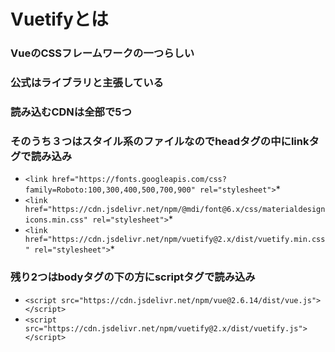 # Vuetifyとは  
### VueのCSSフレームワークの一つらしい  
### 公式はライブラリと主張している  
### 読み込むCDNは全部で5つ  
### そのうち３つはスタイル系のファイルなのでheadタグの中にlinkタグで読み込み  
* `<link href="https://fonts.googleapis.com/css?family=Roboto:100,300,400,500,700,900" rel="stylesheet">`*  
* `<link href="https://cdn.jsdelivr.net/npm/@mdi/font@6.x/css/materialdesignicons.min.css" rel="stylesheet">`*  
* `<link href="https://cdn.jsdelivr.net/npm/vuetify@2.x/dist/vuetify.min.css" rel="stylesheet">`*  
### 残り2つはbodyタグの下の方にscriptタグで読み込み  
* `<script src="https://cdn.jsdelivr.net/npm/vue@2.6.14/dist/vue.js"></script>`  
* `<script src="https://cdn.jsdelivr.net/npm/vuetify@2.x/dist/vuetify.js"></script>`